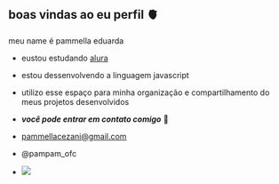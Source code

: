## boas vindas ao eu perfil 🫀

meu name é pammella eduarda

- eustou estudando [alura](https://www.alura.com.br) 
- estou dessenvolvendo a linguagem javascript
- utilizo esse espaço para minha organização e compartilhamento do meus projetos desenvolvidos

- ***você pode entrar em contato comigo*** 📧

- pammellacezani@gmail.com

- @pampam_ofc

- ![](https://media.tenor.com/zQV1EHnRyVMAAAAi/stitch-love.gif)
 
